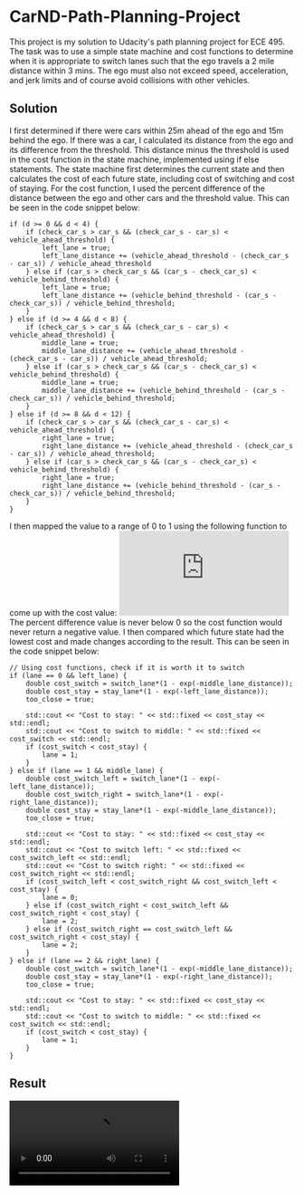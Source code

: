 # CarND-Path-Planning-Project
This project is my solution to Udacity's path planning project for ECE 495. The task was to use a simple state machine and cost functions to determine when it is appropriate to switch lanes such that the ego travels a 2 mile distance within 3 mins. The ego must also not exceed speed, acceleration, and jerk limits and of course avoid collisions with other vehicles. 
## Solution
I first determined if there were cars within 25m ahead of the ego and 15m behind the ego. If there was a car, I calculated its distance from the ego and its difference from the threshold. This distance minus the threshold is used in the cost function in the state machine, implemented using if else statements. The state machine first determines the current state and then calculates the cost of each future state, including cost of switching and cost of staying. For the cost function, I used the percent difference of the distance between the ego and other cars and the threshold value. This can be seen in the code snippet below:

    if (d >= 0 && d < 4) {
		if (check_car_s > car_s && (check_car_s - car_s) < vehicle_ahead_threshold) {
        	left_lane = true;
			left_lane_distance += (vehicle_ahead_threshold - (check_car_s - car_s)) / vehicle_ahead_threshold
		} else if (car_s > check_car_s && (car_s - check_car_s) < vehicle_behind_threshold) {
			left_lane = true;
			left_lane_distance += (vehicle_behind_threshold - (car_s - check_car_s)) / vehicle_behind_threshold;
		}
	} else if (d >= 4 && d < 8) {
		if (check_car_s > car_s && (check_car_s - car_s) < vehicle_ahead_threshold) {
	        middle_lane = true;
			middle_lane_distance += (vehicle_ahead_threshold - (check_car_s - car_s)) / vehicle_ahead_threshold;
		} else if (car_s > check_car_s && (car_s - check_car_s) < vehicle_behind_threshold) {
			middle_lane = true;
			middle_lane_distance += (vehicle_behind_threshold - (car_s - check_car_s)) / vehicle_behind_threshold;
		}
	} else if (d >= 8 && d < 12) {
		if (check_car_s > car_s && (check_car_s - car_s) < vehicle_ahead_threshold) {
			right_lane = true;
			right_lane_distance += (vehicle_ahead_threshold - (check_car_s - car_s)) / vehicle_ahead_threshold;
	    } else if (car_s > check_car_s && (car_s - check_car_s) < vehicle_behind_threshold) {
			right_lane = true;
			right_lane_distance += (vehicle_behind_threshold - (car_s - check_car_s)) / vehicle_behind_threshold;
		}
	}
I then mapped the value to a range of 0 to 1 using the following function to come up with the cost value:
![equation](http://www.sciweavers.org/tex2img.php?eq=1-%20e%5E%7B-x%7D%20&bc=White&fc=Black&im=jpg&fs=12&ff=arev&edit=0)
The percent difference value is never below 0 so the cost function would never return a negative value. I then compared which future state had the lowest cost and made changes according to the result. This can be seen in the code snippet below:

    					
	// Using cost functions, check if it is worth it to switch
	if (lane == 0 && left_lane) {
		double cost_switch = switch_lane*(1 - exp(-middle_lane_distance));
		double cost_stay = stay_lane*(1 - exp(-left_lane_distance));
		too_close = true;

		std::cout << "Cost to stay: " << std::fixed << cost_stay << std::endl;
		std::cout << "Cost to switch to middle: " << std::fixed << cost_switch << std::endl;
		if (cost_switch < cost_stay) {
			lane = 1;
		} 
	} else if (lane == 1 && middle_lane) {
		double cost_switch_left = switch_lane*(1 - exp(-left_lane_distance));
		double cost_switch_right = switch_lane*(1 - exp(-right_lane_distance));
		double cost_stay = stay_lane*(1 - exp(-middle_lane_distance));
		too_close = true;
		
		std::cout << "Cost to stay: " << std::fixed << cost_stay << std::endl;
		std::cout << "Cost to switch left: " << std::fixed << cost_switch_left << std::endl;
		std::cout << "Cost to switch right: " << std::fixed << cost_switch_right << std::endl;
		if (cost_switch_left < cost_switch_right && cost_switch_left < cost_stay) {
			lane = 0;
		} else if (cost_switch_right < cost_switch_left && cost_switch_right < cost_stay) {
			lane = 2;
		} else if (cost_switch_right == cost_switch_left && cost_switch_right < cost_stay) {
			lane = 2;						
		}
	} else if (lane == 2 && right_lane) {
		double cost_switch = switch_lane*(1 - exp(-middle_lane_distance));
		double cost_stay = stay_lane*(1 - exp(-right_lane_distance));
		too_close = true;

		std::cout << "Cost to stay: " << std::fixed << cost_stay << std::endl;
		std::cout << "Cost to switch to middle: " << std::fixed << cost_switch << std::endl;
		if (cost_switch < cost_stay) {
			lane = 1;
		} 
	}

## Result
![](ECE_495_Assignment_8_video.mp4)